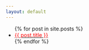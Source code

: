 ```yaml
---
layout: default
---
```


<ul>
  {% for post in site.posts %}
    <li>
      <a href="{{ post.url }}"><span style="color:red">{{ post.title }}</span></a>
    </li>
  {% endfor %}
</ul>

<!---
<iframe width="100%" height="120" scrolling="no" frameborder="no" src="https://w.soundcloud.com/player/?url=https%3A//api.soundcloud.com/tracks/113787209&amp;auto_play=false&amp;hide_related=false&amp;show_comments=true&amp;show_user=true&amp;show_reposts=false&amp;visual=true"></iframe>
-->
